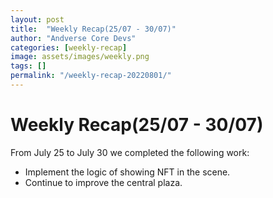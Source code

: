 ```yaml
---
layout: post
title:  "Weekly Recap(25/07 - 30/07)"
author: "Andverse Core Devs"
categories: [weekly-recap]
image: assets/images/weekly.png
tags: []
permalink: "/weekly-recap-20220801/"
---
```


# Weekly Recap(25/07 - 30/07)

From July 25 to July 30 we completed the following work:


- Implement the logic of showing NFT in the scene. 
- Continue to improve the central plaza. 
